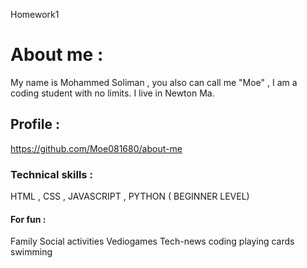 Homework1
# About me :
My name is Mohammed Soliman , you also can call me "Moe" , I am a coding student with no limits.
I live in Newton Ma.
## Profile :
https://github.com/Moe081680/about-me


### Technical skills :
HTML , CSS , JAVASCRIPT , PYTHON ( BEGINNER LEVEL)

####  For fun :
Family
Social activities
Vediogames
Tech-news
coding
playing cards
swimming
